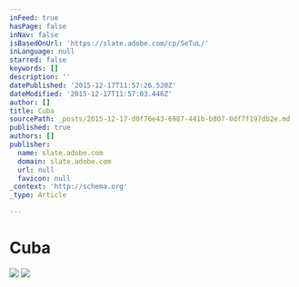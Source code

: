 ```yaml
---
inFeed: true
hasPage: false
inNav: false
isBasedOnUrl: 'https://slate.adobe.com/cp/SeTuL/'
inLanguage: null
starred: false
keywords: []
description: ''
datePublished: '2015-12-17T11:57:26.520Z'
dateModified: '2015-12-17T11:57:03.446Z'
author: []
title: Cuba
sourcePath: _posts/2015-12-17-d0f76e43-6987-441b-b807-0df7f197db2e.md
published: true
authors: []
publisher:
  name: slate.adobe.com
  domain: slate.adobe.com
  url: null
  favicon: null
_context: 'http://schema.org'
_type: Article

---
```

# Cuba
![](https://s3-us-west-2.amazonaws.com/the-grid-img/p/dbabca8a46a2eeba9d4705d5c2fb959e8d8a0e9d.jpg)
![](https://the-grid-user-content.s3-us-west-2.amazonaws.com/df98b9a7-52cc-4ef6-883d-8dc4472fa34b.jpg)